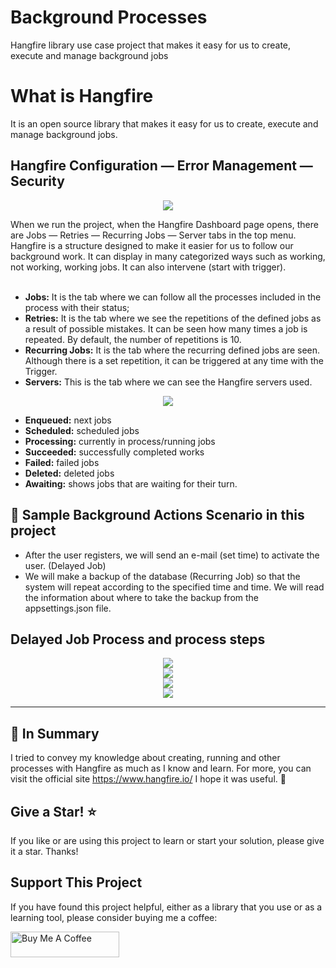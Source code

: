 # Background Processes
Hangfire library use case project that makes it easy for us to create, execute and manage background jobs

# What is Hangfire

It is an open source library that makes it easy for us to create, execute and manage background jobs.

## Hangfire Configuration — Error Management — Security
<p align="center">
<img src="https://user-images.githubusercontent.com/50150182/133924319-f0906f30-3eb6-4aa7-8001-e9881492bb02.png"> <br>
</p>
When we run the project, when the Hangfire Dashboard page opens, there are Jobs — Retries — Recurring Jobs — Server tabs in the top menu.
Hangfire is a structure designed to make it easier for us to follow our background work. It can display in many categorized ways such as working, not working, working jobs. It can also intervene (start with trigger).
<br><br>

* <b> Jobs:</b>
It is the tab where we can follow all the processes included in the process with their status;
* <b> Retries:</b>
It is the tab where we see the repetitions of the defined jobs as a result of possible mistakes. It can be seen how many times a job is repeated. By default, the number of repetitions is 10.
* <b> Recurring Jobs:</b>
It is the tab where the recurring defined jobs are seen. Although there is a set repetition, it can be triggered at any time with the Trigger.
* <b> Servers:</b>
This is the tab where we can see the Hangfire servers used.

<p align="center">
<img src="https://user-images.githubusercontent.com/50150182/133924357-114370b4-0130-4a56-a998-51e255878de0.png"> <br>
</p>

* <b> Enqueued:</b> next jobs
* <b> Scheduled:</b> scheduled jobs
* <b> Processing:</b> currently in process/running jobs
* <b> Succeeded:</b> successfully completed works
* <b> Failed:</b> failed jobs
* <b> Deleted:</b> deleted jobs
* <b> Awaiting:</b> shows jobs that are waiting for their turn.

## :pushpin: Sample Background Actions Scenario in this project

* After the user registers, we will send an e-mail (set time) to activate the user. (Delayed Job)
* We will make a backup of the database (Recurring Job) so that the system will repeat according to the specified time and time. We will read the information about where to take the backup from the appsettings.json file.

## Delayed Job Process and process steps
<p align="center">
<img src="https://user-images.githubusercontent.com/50150182/133924565-e1018a3d-c2de-4c82-9e9d-6e994174142b.png"> <br>
<img src="https://user-images.githubusercontent.com/50150182/133924581-a1724e32-0e9d-4068-91b7-6e1a2f8a7423.png"> <br>
<img src="https://user-images.githubusercontent.com/50150182/133924596-c4508bf4-28b3-47c9-a44d-f0a36240c269.png"> <br>
<img src="https://user-images.githubusercontent.com/50150182/133924622-fdf99346-dc4c-4801-ace5-e0d9fa522460.png"> 
</p>

* * *

## :pushpin: In Summary
I tried to convey my knowledge about creating, running and other processes with Hangfire as much as I know and learn. For more, you can visit the official site https://www.hangfire.io/
I hope it was useful. :wave:

## Give a Star! :star:
If you like or are using this project to learn or start your solution, please give it a star. Thanks!

## Support This Project

If you have found this project helpful, either as a library that you use or as a learning tool, please consider buying me a coffee:

<a href="https://www.buymeacoffee.com/vmutlu" target="_blank"><img src="https://www.buymeacoffee.com/assets/img/custom_images/orange_img.png" alt="Buy Me A Coffee" style="height: 41px !important;width: 174px !important" ></a>






